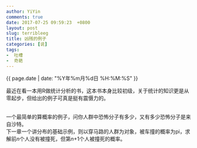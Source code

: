 ```yaml
---
author: YiYin
comments: true
date: 2017-07-25 09:59:23  +0800
layout: post
slug: terribleeg
title: 凶残的例子
categories: [说]
tags:
-  吐槽
-  奇葩
---
```

<div class="saying">
<div class="timestamp">{{ page.date | date: "%Y年%m月%d日 %H:%M:%S" }}</div>

最近在看一本用R做统计分析的书，这本书本身比较初级，关于统计的知识更是从零起步，但给出的例子可真是挺有震慑力的。<br><br>

一个最简单的算概率的例子，问你人群中恐怖分子有多少，又有多少恐怖分子是来自沙特。<br>
<img src="//whyhow.cf/images/eg1.jpg" alt="">
<br>
下一章一个讲分布的基础示例，则以穿马路的人群为对象，被车撞的概率为pi，求解前<i>n</i>个人没有被撞死，但第<i>n</i>+1个人被撞死的概率。<br>
<img src="//whyhow.cf/images/eg2.jpg" alt="">
</div>